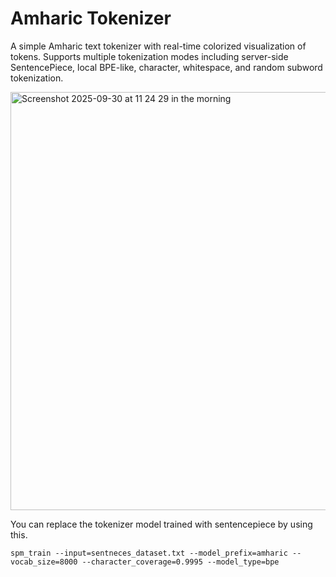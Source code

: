 # Amharic Tokenizer

A simple Amharic text tokenizer with real-time colorized visualization of tokens. Supports multiple tokenization modes including server-side SentencePiece, local BPE-like, character, whitespace, and random subword tokenization.

<img width="1461" height="669" alt="Screenshot 2025-09-30 at 11 24 29 in the morning" src="https://github.com/user-attachments/assets/949e7725-07fc-4ea0-a15b-43121864527b" />

You can replace the tokenizer model trained with sentencepiece by using this.

```
spm_train --input=sentneces_dataset.txt --model_prefix=amharic --vocab_size=8000 --character_coverage=0.9995 --model_type=bpe
```
